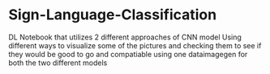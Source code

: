 # Sign-Language-Classification
DL Notebook that utilizes 2 different approaches of CNN model
Using different ways to visualize some of the pictures and checking them to see if they would be good to go and compatiable
using one dataimagegen for both the two different models
